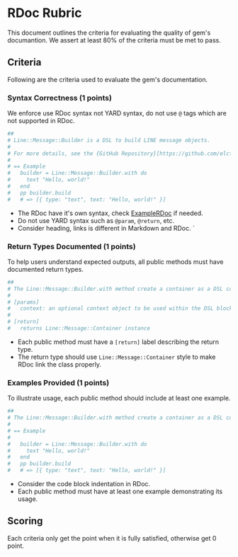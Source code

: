 # RDoc Rubric

This document outlines the criteria for evaluating the quality of gem's documantion. We assert at least 80% of the criteria must be met to pass.

## Criteria

Following are the criteria used to evaluate the gem's documentation.

### Syntax Correctness (1 points)

We enforce use RDoc syntax not YARD syntax, do not use `@` tags which are not supported in RDoc.

```ruby
##
# Line::Message::Builder is a DSL to build LINE message objects.
#
# For more details, see the {GitHub Repository}[https://github.com/elct9620/line-message-builder].
#
# == Example
#   builder = Line::Message::Builder.with do
#     text "Hello, world!"
#   end
#   pp builder.build
#   # => [{ type: "text", text: "Hello, world!" }]
```

- The RDoc have it's own syntax, check [ExampleRDoc](https://raw.githubusercontent.com/ruby/rdoc/refs/heads/master/ExampleRDoc.rdoc) if needed.
- Do not use YARD syntax such as `@param`, `@return`, etc.
- Consider heading, links is different in Markdown and RDoc.
`
### Return Types Documented (1 points)

To help users understand expected outputs, all public methods must have documented return types.

```ruby
##
# The Line::Message::Builder.with method create a container as a DSL context.
#
# [params]
#   context: an optional context object to be used within the DSL block
#
# [return]
#   returns Line::Message::Container instance
```

- Each public method must have a `[return]` label describing the return type.
- The return type should use `Line::Message::Container` style to make RDoc link the class properly.

### Examples Provided (1 points)

To illustrate usage, each public method should include at least one example.

```ruby
##
# The Line::Message::Builder.with method create a container as a DSL context.
#
# == Example
#
#   builder = Line::Message::Builder.with do
#     text "Hello, world!"
#   end
#   pp builder.build
#   # => [{ type: "text", text: "Hello, world!" }]
```

- Consider the code block indentation in RDoc.
- Each public method must have at least one example demonstrating its usage.

## Scoring

Each criteria only get the point when it is fully satisfied, otherwise get 0 point.
